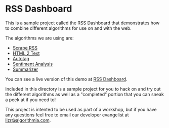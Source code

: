 # RSS Dashboard

This is a sample project called the RSS Dashboard that demonstrates how to combine different algorithms for use on and with the web. 

The algorithms we are using are:
* [Scrape RSS](https://algorithmia.com/algorithms/tags/ScrapeRSS)
* [HTML 2 Text](https://algorithmia.com/algorithms/util/Html2Text)
* [Autotag](https://algorithmia.com/algorithms/nlp/AutoTag)
* [Sentiment Analysis](https://algorithmia.com/algorithms/nlp/SentimentAnalysis)
* [Summarizer](https://algorithmia.com/algorithms/nlp/Summarizer)

You can see a live version of this demo at [RSS Dashboard](https://algorithmia.com/demo/rss).

Included in this directory is a sample project for you to hack on and try out the different algorithms as well as a "completed" portion that you can sneak a peek at if you need to!

This project is intented to be used as part of a workshop, but if you have any questions feel free to email our developer evangelist at lizr@algorithmia.com.